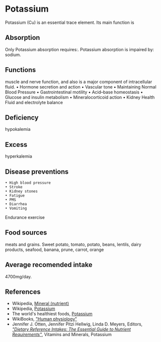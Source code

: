 # Potassium
Potassium (Cu) is an essential trace element. Its main function is

## Absorption
Only 
Potassium absorption requires:.
Potassium absorption is impaired by: sodium.

## Functions
muscle and nerve function, and also is a major component of intracellular fluid.
	• Hormone secretion and action
	• Vascular tone
	• Maintaining Normal Blood Pressure
	• Gastrointestinal motility
	• Acid–base homeostasis
	• Glucose and insulin metabolism
	• Mineralocorticoid action
	• Kidney Health
Fluid and electrolyte balance

## Deficiency
hypokalemia

## Excess
hyperkalemia

## Disease preventions
	• High blood pressure
	• Stroke
	• Kidney stones
	• Fatigue
	• PMS
	• Diarrhea
	• Vomiting
Endurance exercise

## Food sources
meats and grains.
Sweet potato, tomato, potato, beans, lentils, dairy products, seafood, banana, prune, carrot, orange

## Average recomended intake
4700mg/day.

## References
- Wikipedia, [Mineral (nutrient)](https://en.wikipedia.org/wiki/Mineral_(nutrient))
- Wikipedia, [Potassium](https://en.wikipedia.org/wiki/Potassium)
- The world's healthiest foods, [Potassium](http://www.whfoods.com/genpage.php?tname=nutrient&dbid=90)
- WikiBooks, ["Human physiology"](https://en.wikibooks.org/wiki/Human_Physiology/Nutrition#Minerals)
- Jennifer J. Otten, Jennifer Pitzi Hellwig, Linda D. Meyers, Editors, [_"Dietary Reference Intakes: The Essential Guide to Nutrient Requirements"_](https://www.amazon.com/Dietary-Reference-Intakes-Essential-Requirements/dp/0309157420), Vitamins and Minerals, Potassium